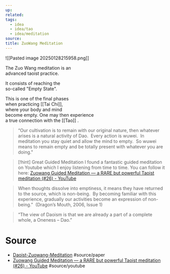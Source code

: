 ```yaml
---
up:
related:
tags:
  - idea
  - idea/tao
  - idea/meditation
source:
title: ZuoWang Meditation
---
```

![[Pasted image 20250128215958.png]]

The Zuo Wang meditation is an \
advanced taoist practice. 

It consists of reaching the \
so-called "Empty State". 

This is one of the final phases \
when practicing [[Tai Chi]], \
where your body and mind \
become empty. 
One may then experience \
a true connection with the [[Tao]] .

> “Our cultivation is to remain with our original nature, 
> then whatever arises is a natural activity of Dao.  
> Every action is wuwei.  
> In meditation you stay quiet and allow the mind to empty.  
> So wuwei means to remain empty and 
> be totally present with whatever you are doing." 

> [!hint] Great Guided Meditation
> I found a fantastic guided meditation 
> on Youtube which I enjoy listening 
> from time to time. 
> You can follow it here: [Zuowang Guided Meditation — a RARE but powerful Taoist meditation (#26) - YouTube](https://youtu.be/5Ne6ey3Qykk) 

> When thoughts dissolve into emptiness, 
> it means they have returned to the source, 
> which is non-being.  
> By becoming familiar with this experience, 
> gradually our activities become an expression of non-being.”  
> (Dragon’s Mouth, 2006, Issue 1) 

>  “The view of Daoism is that we are already 
>  a part of a complete whole, a Oneness – Dao.”  

# Source

- [Daoist-Zuowang-Meditation](https://qigongdragon.com/wp-content/uploads/2011/05/Daoist-Zuowang-Meditation) #source/paper 
- [Zuowang Guided Meditation — a RARE but powerful Taoist meditation (#26) - YouTube](https://www.youtube.com/watch?v=5Ne6ey3Qykk) #source/youtube 